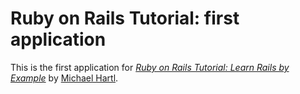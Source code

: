 # Ruby on Rails Tutorial: first application

This is the first application for
[*Ruby on Rails Tutorial: Learn Rails by 
Example*](http://railstutorial.org/)
by [Michael Hartl](http://michaelhartl.com/).